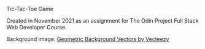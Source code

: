 Tic-Tac-Toe Game

Created in November 2021 as an assignment for The Odin Project Full Stack Web Developer Course.

Background image:
<a href="https://www.vecteezy.com/free-vector/geometric-background">Geometric Background Vectors by Vecteezy</a>
